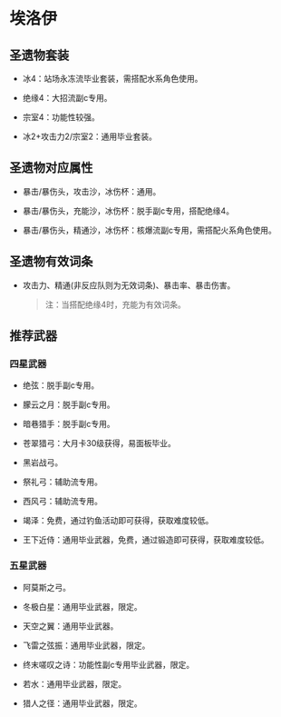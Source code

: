 # 埃洛伊

## 圣遗物套装  

- 冰4：站场永冻流毕业套装，需搭配水系角色使用。  

- 绝缘4：大招流副c专用。  

- 宗室4：功能性较强。  

- 冰2+攻击力2/宗室2：通用毕业套装。  

## 圣遗物对应属性  

- 暴击/暴伤头，攻击沙，冰伤杯：通用。  

- 暴击/暴伤头，充能沙，冰伤杯：脱手副c专用，搭配绝缘4。  

- 暴击/暴伤头，精通沙，冰伤杯：核爆流副c专用，需搭配火系角色使用。  

## 圣遗物有效词条  

- 攻击力、精通(非反应队则为无效词条)、暴击率、暴击伤害。  

  > 注：当搭配绝缘4时，充能为有效词条。  

## 推荐武器  

### 四星武器  

- 绝弦：脱手副c专用。  

- 朦云之月：脱手副c专用。  

- 暗巷猎手：脱手副c专用。  

- 苍翠猎弓：大月卡30级获得，易面板毕业。  

- 黑岩战弓。  

- 祭礼弓：辅助流专用。  

- 西风弓：辅助流专用。  

- 竭泽：免费，通过钓鱼活动即可获得，获取难度较低。  

- 王下近侍：通用毕业武器，免费，通过锻造即可获得，获取难度较低。  

### 五星武器  

- 阿莫斯之弓。  

- 冬极白星：通用毕业武器，限定。  

- 天空之翼：通用毕业武器。  

- 飞雷之弦振：通用毕业武器，限定。  

- 终末嗟叹之诗：功能性副c专用毕业武器，限定。  

- 若水：通用毕业武器，限定。  

- 猎人之径：通用毕业武器，限定。
